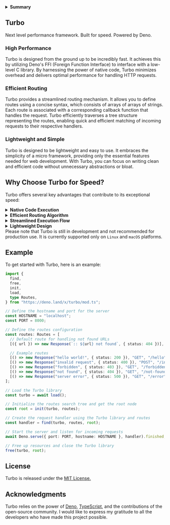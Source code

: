 <details>
  <summary><strong>Summary</strong></summary><br />
Turbo is a micro web framework built for <strong>efficiency</strong>, leveraging Deno's FFI and TypeScript. It aims to provide <strong>blazing</strong> fast performance and <strong>simplicity</strong> for web development. Please note that Turbo is currently under development and not ready for production use. It is currently supported only on <code>Linux</code> and <code>macOS</code> platforms.

</details>

## Turbo

Next level performance framework. Built for speed. Powered by Deno.

### High Performance

Turbo is designed from the ground up to be incredibly fast. It achieves this by
utilizing Deno's FFI (Foreign Function Interface) to interface with a low-level
C library. By harnessing the power of native code, Turbo minimizes overhead and
delivers optimal performance for handling HTTP requests.

### Efficient Routing

Turbo provides a streamlined routing mechanism. It allows you to define routes
using a concise syntax, which consists of arrays of arrays of strings. Each
route is associated with a corresponding callback function that handles the
request. Turbo efficiently traverses a tree structure representing the routes,
enabling quick and efficient matching of incoming requests to their respective
handlers.

### Lightweight and Simple

Turbo is designed to be lightweight and easy to use. It embraces the simplicity
of a micro framework, providing only the essential features needed for web
development. With Turbo, you can focus on writing clean and efficient code
without unnecessary abstractions or bloat.

## Why Choose Turbo for Speed?

Turbo offers several key advantages that contribute to its exceptional speed:

<details>
  <summary><strong>Native Code Execution</strong></summary><br />
Turbo's core functionality is implemented in a low-level C library, which is accessed through Deno's FFI. This approach leverages the performance benefits of native code execution, allowing for highly optimized request handling.

</details>
<details>
  <summary><strong>Efficient Routing Algorithm</strong></summary><br />
Turbo's routing algorithm is specifically designed to minimize lookup time. By organizing routes in a tree structure, Turbo achieves efficient matching of incoming requests, leading to faster response times.

</details>
<details>
  <summary><strong>Streamlined Execution Flow</strong></summary><br />
Turbo follows a streamlined execution flow, avoiding unnecessary overhead and computations. It focuses on the essentials, allowing your application to handle requests swiftly and efficiently.

</details>
<details>
  <summary><strong>Lightweight Design</strong></summary><br />
Turbo is intentionally kept lightweight to eliminate unnecessary abstractions and reduce overhead. It provides a minimalistic set of features, ensuring that your application can run at peak performance without being weighed down by unnecessary functionality.

</details>
Please note that Turbo is still in development and not recommended for production use. It is currently supported only on <code>Linux</code> and <code>macOS</code> platforms.

## Example

To get started with Turbo, here is an example:

```ts
import {
  find,
  free,
  init,
  load,
  type Routes,
} from "https://deno.land/x/turbo/mod.ts";

// Define the hostname and port for the server
const HOSTNAME = "localhost";
const PORT = 8000;

// Define the routes configuration
const routes: Routes = [
  // Default route for handling not found URLs
  [({ url }) => new Response(`:: ${url} not found`, { status: 404 })],

  // Example routes
  [() => new Response("hello world!", { status: 200 }), "GET", "/hello"],
  [() => new Response("invalid request", { status: 400 }), "POST", "/invalid"],
  [() => new Response("forbidden", { status: 403 }), "GET", "/forbidden"],
  [() => new Response("not found", { status: 404 }), "GET", "/not-found"],
  [() => new Response("server error", { status: 500 }), "GET", "/error"],
];

// Load the Turbo library
const turbo = await load();

// Initialize the routes search tree and get the root node
const root = init(turbo, routes);

// Create the request handler using the Turbo library and routes
const handler = find(turbo, routes, root);

// Start the server and listen for incoming requests
await Deno.serve({ port: PORT, hostname: HOSTNAME }, handler).finished;

// Free up resources and close the Turbo library
free(turbo, root);
```

## License

Turbo is released under the [MIT License.](./LICENSE)

## Acknowledgments

Turbo relies on the power of [Deno](https://deno.land/),
[TypeScript](http://typescriptlang.org/), and the contributions of the
open-source community. I would like to express my gratitude to all the
developers who have made this project possible.
